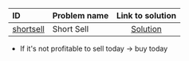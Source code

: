 | ID | Problem name | Link to solution |
|:---|:---|:---:|
| [shortsell](https://open.kattis.com/problems/shortsell) | Short Sell | [Solution](https://github.com/versenyi98/kattis-solutions/tree/main/solutions/Short%20Sell)|
- If it's not profitable to sell today -> buy today